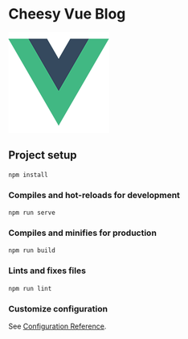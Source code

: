 # Cheesy Vue Blog

![A simple Vue Project](https://github.com/JeremyMorgan/Cheesy-Vue-Blog/blob/main/src/assets/logo.png?raw=true)

## Project setup
```
npm install
```

### Compiles and hot-reloads for development
```
npm run serve
```

### Compiles and minifies for production
```
npm run build
```

### Lints and fixes files
```
npm run lint
```

### Customize configuration
See [Configuration Reference](https://cli.vuejs.org/config/).
